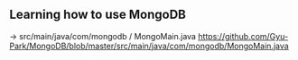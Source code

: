 ## Learning how to use MongoDB

-> src/main/java/com/mongodb / MongoMain.java
https://github.com/Gyu-Park/MongoDB/blob/master/src/main/java/com/mongodb/MongoMain.java
